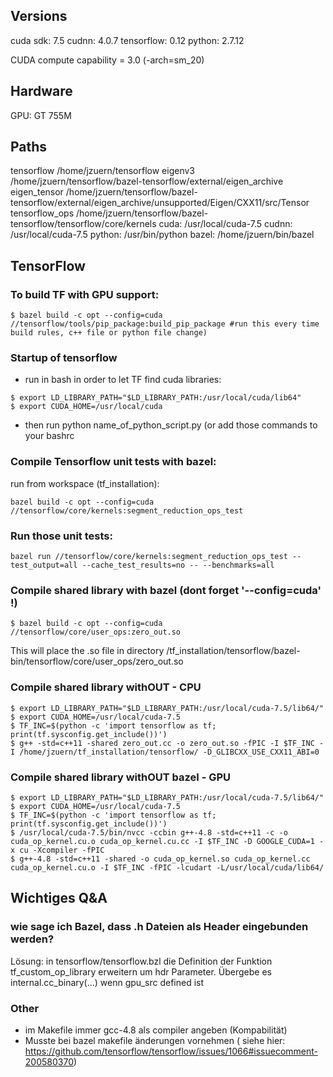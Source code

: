 
## Versions

cuda sdk: 	7.5
cudnn: 		4.0.7
tensorflow: 	0.12
python: 	2.7.12

CUDA compute capability = 3.0 (-arch=sm_20)

## Hardware 
GPU: GT 755M


## Paths

tensorflow	/home/jzuern/tensorflow
eigenv3         /home/jzuern/tensorflow/bazel-tensorflow/external/eigen_archive
eigen_tensor	/home/jzuern/tensorflow/bazel-tensorflow/external/eigen_archive/unsupported/Eigen/CXX11/src/Tensor
tensorflow_ops	/home/jzuern/tensorflow/bazel-tensorflow/tensorflow/core/kernels
cuda: 		/usr/local/cuda-7.5
cudnn: 		/usr/local/cuda-7.5
python: 	/usr/bin/python
bazel: 		/home/jzuern/bin/bazel



## TensorFlow


### To build TF with GPU support:
```
$ bazel build -c opt --config=cuda //tensorflow/tools/pip_package:build_pip_package #run this every time build rules, c++ file or python file change)
```


### Startup of tensorflow
- run in bash in order to let TF find cuda libraries:
```
$ export LD_LIBRARY_PATH="$LD_LIBRARY_PATH:/usr/local/cuda/lib64"
$ export CUDA_HOME=/usr/local/cuda
```
- then run python name_of_python_script.py
(or add those commands to your bashrc


### Compile Tensorflow unit tests with bazel:

run from workspace (tf_installation):
```
bazel build -c opt --config=cuda //tensorflow/core/kernels:segment_reduction_ops_test
```

### Run those unit tests:
```
bazel run //tensorflow/core/kernels:segment_reduction_ops_test --test_output=all --cache_test_results=no -- --benchmarks=all

```


### Compile shared library with bazel (dont forget '--config=cuda' !)
```
$ bazel build -c opt --config=cuda //tensorflow/core/user_ops:zero_out.so
```
This will place the .so file in directory /tf_installation/tensorflow/bazel-bin/tensorflow/core/user_ops/zero_out.so

### Compile shared library withOUT - CPU
```
$ export LD_LIBRARY_PATH="$LD_LIBRARY_PATH:/usr/local/cuda-7.5/lib64/"
$ export CUDA_HOME=/usr/local/cuda-7.5
$ TF_INC=$(python -c 'import tensorflow as tf; print(tf.sysconfig.get_include())')
$ g++ -std=c++11 -shared zero_out.cc -o zero_out.so -fPIC -I $TF_INC -I /home/jzuern/tf_installation/tensorflow/ -D_GLIBCXX_USE_CXX11_ABI=0
```

### Compile shared library withOUT bazel - GPU
```
$ export LD_LIBRARY_PATH="$LD_LIBRARY_PATH:/usr/local/cuda-7.5/lib64/"
$ export CUDA_HOME=/usr/local/cuda-7.5
$ TF_INC=$(python -c 'import tensorflow as tf; print(tf.sysconfig.get_include())')
$ /usr/local/cuda-7.5/bin/nvcc -ccbin g++-4.8 -std=c++11 -c -o cuda_op_kernel.cu.o cuda_op_kernel.cu.cc -I $TF_INC -D GOOGLE_CUDA=1 -x cu -Xcompiler -fPIC
$ g++-4.8 -std=c++11 -shared -o cuda_op_kernel.so cuda_op_kernel.cc cuda_op_kernel.cu.o -I $TF_INC -fPIC -lcudart -L/usr/local/cuda/lib64/
```



## Wichtiges Q&A

### wie sage ich Bazel, dass .h Dateien als Header eingebunden werden?
Lösung: in tensorflow/tensorflow.bzl die Definition der Funktion tf_custom_op_library erweitern um hdr Parameter. Übergebe es internal.cc_binary(...) wenn gpu_src defined ist


### Other
- im Makefile immer gcc-4.8 als compiler angeben (Kompabilität)
- Musste bei bazel makefile änderungen vornehmen ( siehe hier: https://github.com/tensorflow/tensorflow/issues/1066#issuecomment-200580370)
 





